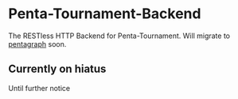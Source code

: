 # Penta-Tournament-Backend

The RESTless HTTP Backend for Penta-Tournament. Will migrate to [pentagraph](https://github.com/Penta-Game/pentagraph) soon.

## Currently on hiatus

Until further notice

